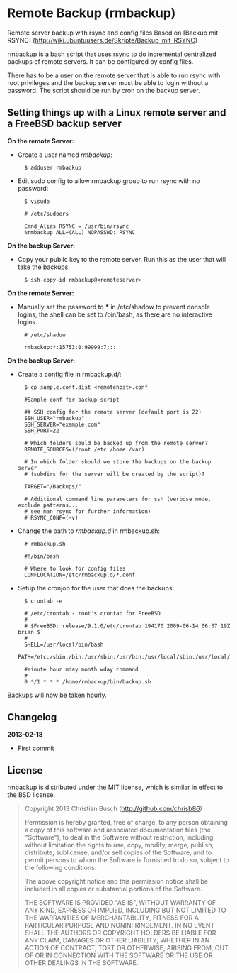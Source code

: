 # Remote Backup (rmbackup)

Remote server backup with rsync and config files
Based on [Backup mit RSYNC] (http://wiki.ubuntuusers.de/Skripte/Backup_mit_RSYNC)

rmbackup is a bash script that uses rsync to do incremental centralized backups of remote servers. It can be configured by config files.

There has to be a user on the remote server that is able to run rsync with root privileges and the backup server must be able to login without a password. The script should be run by cron on the backup server.

## Setting things up with a Linux remote server and a FreeBSD backup server
**On the remote Server:**

- Create a user named _rmbackup_:
	
		$ adduser rmbackup

- Edit sudo config to allow rmbackup group to run rsync with no password:
	
		$ visudo

		# /etc/sudoers

		Cmnd_Alias RSYNC = /usr/bin/rsync
		%rmbackup ALL=(ALL) NOPASSWD: RSYNC

**On the backup Server:**

- Copy your public key to the remote server. Run this as the user that will take the backups:
	
		$ ssh-copy-id rmbackup@<remoteserver>

**On the remote Server:**

- Manually set the password to **\*** in /etc/shadow to prevent console logins, the shell can be set to /bin/bash, as there are no interactive logins.

		# /etc/shadow

		rmbackup:*:15753:0:99999:7:::

**On the backup Server:**

- Create a config file in rmbackup.d/:

		$ cp sample.conf.dist <remotehost>.conf

		#Sample conf for backup script
		
		## SSH config for the remote server (default port is 22)
		SSH_USER="rmbackup"
		SSH_SERVER="example.com"
		SSH_PORT=22
		
		# Which folders sould be backed up from the remote server?
		REMOTE_SOURCES=(/root /etc /home /var)
		
		# In which folder should we store the backups on the backup server 
		# (subdirs for the server will be created by the script)?
		
		TARGET="/Backups/"
		
		# Additional command line parameters for ssh (verbose mode, exclude patterns...
		# see man rsync for further information)
		# RSYNC_CONF=(-v)
		
- Change the path to _rmbackup.d_ in rmbackup.sh:

		# rmbackup.sh
		
		#!/bin/bash
		...		
		# Where to look for config files
		CONFLOCATION=/etc/rmbackup.d/*.conf

- Setup the cronjob for the user that does the backups:

		$ crontab -e

		# /etc/crontab - root's crontab for FreeBSD
		#
		# $FreeBSD: release/9.1.0/etc/crontab 194170 2009-06-14 06:37:19Z brian $
		#
		SHELL=/usr/local/bin/bash
		PATH=/etc:/sbin:/bin:/usr/sbin:/usr/bin:/usr/local/sbin:/usr/local/bin:/root
  		
		#minute hour mday month wday command
		#
		0 */1 * * * /home/rmbackup/bin/backup.sh

Backups will now be taken hourly.

## Changelog

**2013-02-18**

- First commit

## License

rmbackup is distributed under the MIT license, which is similar in effect to the BSD license.

> Copyright 2013 Christian Busch (http://github.com/chrisb86)
> 
> Permission is hereby granted, free of charge, to any person obtaining a copy of this software and associated documentation files (the "Software"), to deal in the Software without restriction, including without limitation the rights to use, copy, modify, merge, publish, distribute, sublicense, and/or sell copies of the Software, and to permit persons to whom the Software is furnished to do so, subject to the following conditions:
> 
> The above copyright notice and this permission notice shall be included in all copies or substantial portions of the Software.
> 
> THE SOFTWARE IS PROVIDED "AS IS", WITHOUT WARRANTY OF ANY KIND, EXPRESS OR IMPLIED, INCLUDING BUT NOT LIMITED TO THE WARRANTIES OF MERCHANTABILITY, FITNESS FOR A PARTICULAR PURPOSE AND NONINFRINGEMENT. IN NO EVENT SHALL THE AUTHORS OR COPYRIGHT HOLDERS BE LIABLE FOR ANY CLAIM, DAMAGES OR OTHER LIABILITY, WHETHER IN AN ACTION OF CONTRACT, TORT OR OTHERWISE, ARISING FROM, OUT OF OR IN CONNECTION WITH THE SOFTWARE OR THE USE OR OTHER DEALINGS IN THE SOFTWARE.
